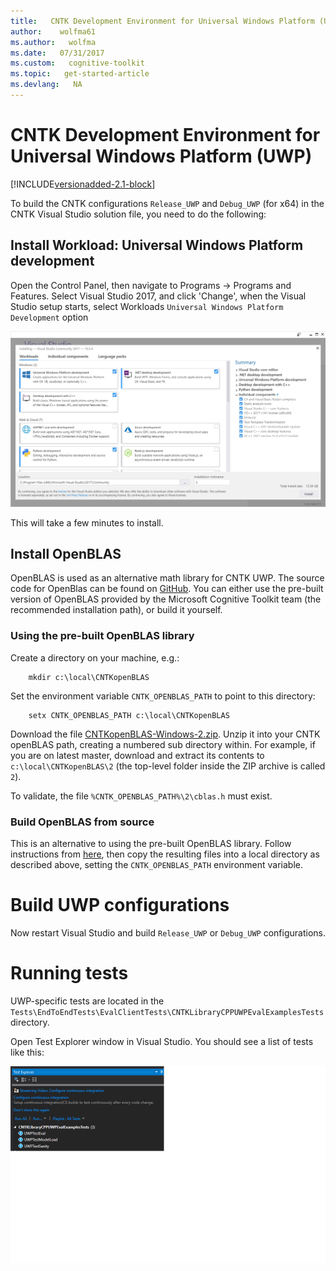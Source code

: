 ```yaml
---
title:   CNTK Development Environment for Universal Windows Platform (UWP)
author:    wolfma61
ms.author:   wolfma
ms.date:   07/31/2017
ms.custom:   cognitive-toolkit
ms.topic:   get-started-article
ms.devlang:   NA
---
```

# CNTK Development Environment for Universal Windows Platform (UWP)

[!INCLUDE[versionadded-2.1-block](includes/versionadded-2.1-block.md)]

To build the CNTK configurations `Release_UWP` and `Debug_UWP` (for x64) in the CNTK Visual Studio solution file, you need to do the following:

## Install Workload: Universal Windows Platform development

Open the Control Panel, then navigate to Programs -> Programs and Features. Select Visual Studio 2017, and click 'Change', when the Visual Studio setup starts, select Workloads `Universal Windows Platform Development` option

![VS Setup](pictures\setup\VS2017Workloads.jpg)

This will take a few minutes to install.

## Install OpenBLAS

OpenBLAS is used as an alternative math library for CNTK UWP. The source code for OpenBlas can be found on [GitHub](https://github.com/xianyi/OpenBLAS). You can either use the pre-built version of OpenBLAS provided by the Microsoft Cognitive Toolkit team (the recommended installation path), or build it yourself.

### Using the pre-built OpenBLAS library

Create a directory on your machine, e.g.:

```
    mkdir c:\local\CNTKopenBLAS
```

Set the environment variable `CNTK_OPENBLAS_PATH` to point to this directory:

```
    setx CNTK_OPENBLAS_PATH c:\local\CNTKopenBLAS
```

Download the file [CNTKopenBLAS-Windows-2.zip](https://www.microsoft.com/en-us/cognitive-toolkit/download-openblas-uwp-library/). Unzip it into your CNTK openBLAS path, creating a numbered sub directory within. For example, if you are on latest master, download and extract its contents to `c:\local\CNTKopenBLAS\2` (the top-level folder inside the ZIP archive is called `2`).

To validate, the file `%CNTK_OPENBLAS_PATH%\2\cblas.h` must exist.

### Build OpenBLAS from source

This is an alternative to using the pre-built OpenBLAS library. Follow instructions from [here](https://github.com/xianyi/OpenBLAS/wiki/How-to-use-OpenBLAS-in-Microsoft-Visual-Studio#build-openblas-for-universal-windows-platform), then copy the resulting files into a local directory as described above, setting the `CNTK_OPENBLAS_PATH` environment variable.

# Build UWP configurations

Now restart Visual Studio and build `Release_UWP` or `Debug_UWP` configurations.

# Running tests

UWP-specific tests are located in the `Tests\EndToEndTests\EvalClientTests\CNTKLibraryCPPUWPEvalExamplesTests` directory.

Open Test Explorer window in Visual Studio. You should see a list of tests like this:

![tests](pictures\setup\uwp-tests.png)
